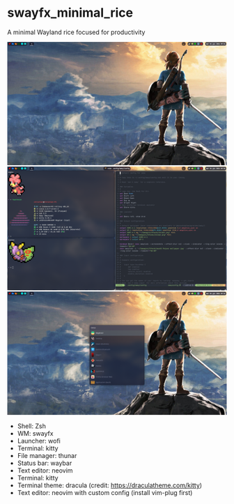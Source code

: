 # swayfx_minimal_rice
A minimal Wayland rice focused for productivity

![Screenshot](Wall.png)
![Screenshot](Tiling.png)
![Screenshot](Rofi.png)

* Shell: Zsh
* WM: swayfx
* Launcher: wofi
* Terminal: kitty
* File manager: thunar
* Status bar: waybar
* Text editor: neovim
* Terminal: kitty
* Terminal theme: dracula (credit: https://draculatheme.com/kitty)
* Text editor: neovim with custom config (install vim-plug first)
